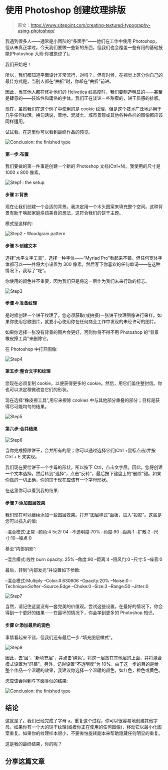 # 使用 Photoshop 创建纹理排版

> 原文：<https://www.sitepoint.com/creating-textured-typography-using-photoshop/>

我遇到很多人——通常是小团队的“多面手”——他们在工作中使用 Photoshop，但从未真正学过。今天我们要做一些新的东西，但我们也会覆盖一些有用的基础技能(Photoshop 大师:你被原谅了)。

我们开始吧！

所以，我们都知道平面设计非常流行，对吗？。但有时候，在视觉上区分你自己的最佳方式是，当别人都在“曲折”时，你却在“曲折”前进。

因此，当其他人都在修补他们的 Helvetica 线高度时，我们要制造明显的——甚至是肆意的——装饰性和庸俗的字体。我们正在谈论一些甜蜜的，饼干质感的排版。

现在，虽然我们在这个例子中使用的是 cookie 纹理，但是这个技术广泛地适用于几乎任何纹理。换句话说，草地、混凝土、城市景观或其他各种各样的图像都应该同样适用。

试试看。在这里你可以看到最终作品的预览。

![Conclusion: the finished type](img/a6240ec7ac06c41e44f6c5599da494e4.png)

#### 第一步:布置

我们要做的第一件事是创建一个新的 Photoshop 文档(Ctrl+N)。我使用的尺寸是 1000 x 800 像素。

![Step1 : the setup](img/bc602084b06a02bc706fd3edf6da1f4b.png)

#### 步骤 2:背景

现在让我们创建一个合适的背景。我决定用一个木头图案来填充整个空间。这种背景有助于唤起家庭烘焙美食的想法，这符合我们的饼干主题。

模式是这样的:

![Step2 - Woodgrain pattern](img/8d7a977a50925d26277e17530709641a.png)

#### 步骤 3:创建文本

选择“水平文字工具”，选择一种字体——“Myriad Pro”看起来不错，但任何宽体字体都可以——并将大小设置为 300 像素。然后写下你喜欢的任何单词——在这种情况下，我写了“吃”。

你使用的颜色并不重要，因为我们只是将这一层作为我们未来行动的标志。

![Step3](img/c41b45e0654d2317ddeb60024f6b67bb.png)

#### 步骤 4:准备纹理

是时候创建一个饼干纹理了。您必须获取(或拍摄)一张饼干纹理图像进行采样。如果你使用谷歌图片，就要小心使用你在任何商业工作中发现的未经许可的图片。

如果你选择一张没有背景的图片会更好，否则你将不得不用 Photoshop 的“背景橡皮擦工具”来删除它。

在 Photoshop 中打开图像:

![Step4](img/8ea80d7e2e9149b1b3b434f86662186b.png)

#### 第五步:整合文字和纹理

您现在必须复制 cookie，以便获得更多的 cookie。然后，用它们盖住整封信。你也可以决定稍微改变它们的形状。

现在选择“橡皮擦工具”,用它来擦除 cookies 中与其他部分重叠的部分；目标是获得尽可能均匀的结果。

![Step5](img/d98ad857e88ba7eee7868ac43c8a3132.png)

#### 第六步:合并结果

![Step6](img/c02a612d49d9cfbde23a5dd863f0e69e.png)

当你完成擦除饼干，合并所有的层；你可以通过选择它们(Ctrl +鼠标点击)并按 Ctrl + E 来实现。

我们现在要给饼干一个字母的形状。所以按下 Ctrl，点击文字层。因此，您将创建一个文本选择。然后转到“选择”，点击“反转”，最后按下键盘上的“删除”键。如果你做的一切正确，你的饼干现在应该有一个字母形状。

在这里你可以看到我的结果:

#### 步骤 7:添加图层效果

我们现在可以继续添加一些图层效果。打开“图层样式”面板，进入“投影”。这些是您可以插入的值:

–混合模式:正常
–颜色:# 5c2f 04
–不透明度:70%
–角度:90
–距离:1
–扩散:2
–尺寸:10
–噪点:0

移至“内部阴影”:

–混合模式:线性 burn opacity: 25%
–角度:90
–距离:4
–阻风门:0
–尺寸:5
–噪音:0

最后，转到“内部发光”并设置如下参数:

–混合模式:Multiply
–Color:# 630606
–Opacity:20%
–Noise:0
–Technique:Softer
–Source:Edge
–Choke:0
–Size:3
–Range:50
–Jitter:0

![Step7](img/eddb8c8989d788fc83ebc7dc24b8c549.png)

当然，请记住这里没有一套完美的价值观。尝试这些设置。在最好的情况下，你会得到一个更好的结果——在最坏的情况下，你会学到更多的 Photoshop 知识。

#### 步骤 8:添加最后的润色

事情看起来不错，但我们还有最后一步:“填充图层样式”。

![Step8](img/2ee21e773bb5db83641cbf41e47e583f.png)

因此，去'层'，'新填充层'，并点击'纯色'。将这一层放在其他层的上面，并将混合模式设置为“屏幕”。另外，记得设置“不透明度”为 10%。由于这一步的目的是给整个作品一个温暖的效果，我建议你选择一个温暖的颜色，如红色，橙色或黄色。

您应该会得到与下面类似的结果:

![Conclusion: the finished type](img/a6240ec7ac06c41e44f6c5599da494e4.png)

## 结论

这就是了。我们已经完成了字母 a。重复这个过程，你可以很容易地创建其他字母。如果你有一个大的饼干纹理(或者你正在使用的任何图像)，移动它以最小化图案重复。如果你的纹理样本很小，不要害怕旋转副本来帮助隐藏任何明显的重复。

这是我的最终结果，你的呢？

## 分享这篇文章